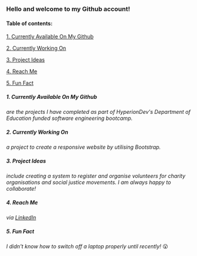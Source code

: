 ### Hello and welcome to my Github account!
#### Table of contents:

[1. Currently Available On My Github](https://github.com/yjk16/yjk16/edit/main/README.md#1-currently-available-on-my-github)

[2. Currently Working On](https://github.com/yjk16/yjk16/edit/main/README.md#2-currently-working-on)

[3. Project Ideas](https://github.com/yjk16/yjk16/edit/main/README.md#3-project-ideas)

[4. Reach Me](https://github.com/yjk16/yjk16/edit/main/README.md#4-reach-me)

[5. Fun Fact](https://github.com/yjk16/yjk16/edit/main/README.md#5-fun-fact)


##### 1. Currently Available On My Github
*are the projects I have completed as part of HyperionDev's Department of Education funded software engineering bootcamp.*

##### 2. Currently Working On
*a project to create a responsive website by utilising Bootstrap.*

##### 3. Project Ideas
*include creating a system to register and organise volunteers for charity organisations and social justice movements. I am always happy to collaborate!*

##### 4. Reach Me
*via [LinkedIn](https://www.linkedin.com/in/yoon-ji-kim-770360258/)*

##### 5. Fun Fact
*I didn't know how to switch off a laptop properly until recently!* :open_mouth:

<!--
**yjk16/yjk16** is a ✨ _special_ ✨ repository because its `README.md` (this file) appears on your GitHub profile.

Here are some ideas to get you started:

- 🔭 I’m currently working on ...
- 🌱 I’m currently learning ...
- 👯 I’m looking to collaborate on ...
- 🤔 I’m looking for help with ...
- 💬 Ask me about ...
- 📫 How to reach me: ...
- 😄 Pronouns: ...
- ⚡ Fun fact: ...
-->
